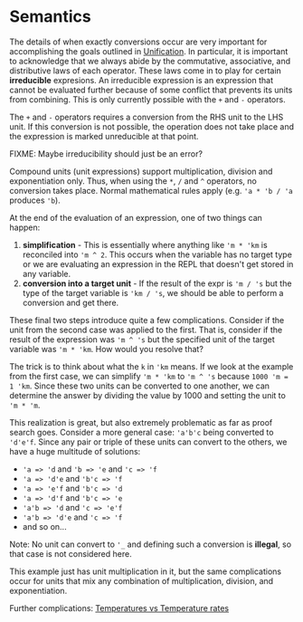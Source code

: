 # Semantics

The details of when exactly conversions occur are very important for
accomplishing the goals outlined in [Unification]. In particular, it is
important to acknowledge that we always abide by the commutative, associative,
and distributive laws of each operator. These laws come in to play for certain
**irreducible** expresions. An irreducible expression is an expression that
cannot be evaluated further because of some conflict that prevents its units
from combining. This is only currently possible with the `+` and `-` operators.

The `+` and `-` operators requires a conversion from the RHS unit to the LHS
unit. If this conversion is not possible, the operation does not take place and
the expression is marked unreducible at that point.

FIXME: Maybe irreducibility should just be an error?

Compound units (unit expressions) support multiplication, division and
exponentiation only. Thus, when using the `*`, `/` and `^` operators, no
conversion takes place. Normal mathematical rules apply (e.g. `'a * 'b / 'a`
produces `'b`).

At the end of the evaluation of an expression, one of two things can happen:

1. **simplification** - This is essentially where anything like `'m * 'km` is
   reconciled into `'m ^ 2`. This occurs when the variable has no target type
   or we are evaluating an expression in the REPL that doesn't get stored in any
   variable.
2. **conversion into a target unit** - If the result of the expr is `'m / 's`
   but the type of the target variable is `'km / 's`, we should be able to
   perform a conversion and get there.

These final two steps introduce quite a few complications. Consider if the unit
from the second case was applied to the first. That is, consider if the result
of the expression was `'m ^ 's` but the specified unit of the target variable
was `'m * 'km`. How would you resolve that?

The trick is to think about what the `k` in `'km` means. If we look at the
example from the first case, we can simplify `'m * 'km` to `'m ^ 's` because
`1000 'm = 1 'km`. Since these two units can be converted to one another, we
can determine the answer by dividing the value by 1000 and setting the unit to
`'m * 'm`.

This realization is great, but also extremely problematic as far as proof search
goes. Consider a more general case: `'a'b'c` being converted to `'d'e'f`. Since
any pair or triple of these units can convert to the others, we have a huge
multitude of solutions:

* `'a => 'd` and `'b => 'e` and `'c => 'f`
* `'a => 'd'e` and `'b'c => 'f`
* `'a => 'e'f` and `'b'c => 'd`
* `'a => 'd'f` and `'b'c => 'e`
* `'a'b => 'd` and `'c => 'e'f`
* `'a'b => 'd'e` and `'c => 'f`
* and so on...

Note: No unit can convert to `'_` and defining such a conversion is **illegal**,
so that case is not considered here.

This example just has unit multiplication in it, but the same complications
occur for units that mix any combination of multiplication, division, and
exponentiation.

Further complications: [Temperatures vs Temperature rates](http://www.warmtips.com/20060711.htm)

[Unification]: unification.md
